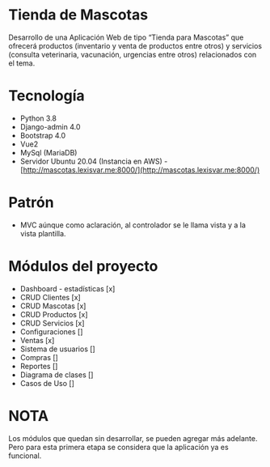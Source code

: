 # Tienda de Mascotas
Desarrollo de una Aplicación Web de tipo “Tienda para Mascotas” que ofrecerá productos (inventario y venta de productos entre otros) y servicios (consulta veterinaria, vacunación, urgencias entre otros) relacionados con el tema.

# Tecnología

* Python 3.8
* Django-admin 4.0
* Bootstrap 4.0
* Vue2
* MySql (MariaDB)
* Servidor Ubuntu 20.04 (Instancia en AWS) - [http://mascotas.lexisvar.me:8000/](http://mascotas.lexisvar.me:8000/)

# Patrón

* MVC aúnque como aclaración, al controlador se le llama vista y a la vista plantilla. 

# Módulos del proyecto

* Dashboard - estadísticas [x]
* CRUD Clientes [x]
* CRUD Mascotas [x]
* CRUD Productos [x]
* CRUD Servicios [x]
* Configuraciones []
* Ventas [x]
* Sistema de usuarios []
* Compras []
* Reportes []
* Diagrama de clases []
* Casos de Uso []

# NOTA

Los módulos que quedan sin desarrollar, se pueden agregar más adelante. Pero para esta primera etapa se considera que la aplicación ya es funcional.